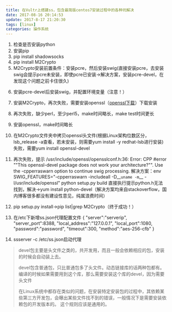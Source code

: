 ```yaml
---
title: 在Vultr上搭建ss，包含最简版centos7安装过程中的各种坑解决
date: 2017-08-16 20:14:53
update: 2017-8-17 21:20:30
tags: [linux]
categories: 操作系统
---
```


 1. 检查是否安装python
 2. 安装pip
 3. pip install shadowsocks
 4. pip install M2Crypto
 5. M2Crypto安装前置条件：安装pcre，然后安装swig(直接安装pcre，去安装swig会提示pcre未安装，即使pcre已安装->解决方案，安装pcre-devel，在发现这个问题之前卡住很久)
 <!--more-->
 6. 安装pcre-devel后安装swig，并配置环境变量（注意！）
 7. 安装M2Crypto，再次失败，需要安装openssl（[openssl下载](https://www.openssl.org/source/openssl-1.0.1t.tar.gz)）下载安装
 8. 再次失败，缺少perl，至少perl5，make时间略长，make test时间更长
 9. 安装openssl，make时间略长
 10. 在M2Crypto文件夹中拷贝openssl头文件(根据Linux架构位数区分，lsb_release -a查看，若未安装，则需要yum install -y redhat-lsb进行安装)失败，需要yum install openssl-devel
 11. 再次失败，提示
 /usr/include/openssl/opensslconf.h:36: Error: CPP #error ""This openssl-devel package does not work your architecture?"". Use the -cpperraswarn option to continue swig processing.
 解决方案：env SWIG_FEATURES="-cpperraswarn -includeall -D__`uname -m`__ -I/usr/include/openssl" python setup.py build
 直接执行提示python.h无法找到，解决->yum install python-devel（解决方案均来自stackoverflow，国内博客很多都没有建设性意见，纯属浪费时间）

 12. pip setup.py install->pip list|grep M2Crypto（终于成功！）
 13. 在/etc下新增ss.json代理配置文件
 {
    "server":"serverip",
    "server_port":8388,
    "local_address":"127.0.0.1",
    "local_port":1080,
    "password":"password",
    "timeout":300,
    "method":"aes-256-cfb"
}
 14. ssserver -c /etc/ss.json启动代理

> devel包主要是头文件之类的，共开发用，而且一般会依赖相应的包，安装的时候会自动装上去。
>
> devel包含普通包，只比普通包多了头文件。动态链接库的话两种包都有。编译的时候如果需要用到这个库，那么需要安装这个库的devel，因为需要头文件
>
> 在Linux系统中都存在类似的问题，在安装特定安装包的过程中，其依赖某些第三方开发包，会曝出某些文件找不到的错误，一般情况下是需要安装依赖包的开发版本的。 这个规则应该是通用的。
